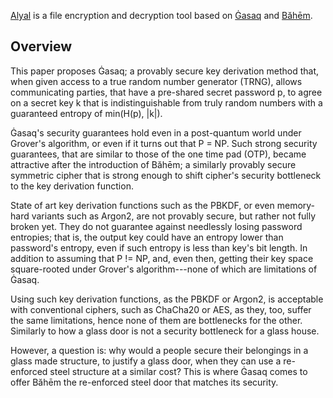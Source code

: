 [Alyal](https://codeberg.org/rajululkahf/alyal) is a file encryption and
decryption tool based on [Ġasaq](https://codeberg.org/rajululkahf/ghasaq)
and [Băhēm](https://codeberg.org/rajululkahf/baheem).

## Overview

This paper proposes Ġasaq; a provably secure key derivation method that,
when given access to a true random number generator (TRNG), allows
communicating parties, that have a pre-shared secret password p, to agree
on a secret key k that is indistinguishable from truly random numbers with
a guaranteed entropy of min(H(p), |k|).

Ġasaq's security guarantees hold even in a post-quantum world under
Grover's algorithm, or even if it turns out that P = NP. Such strong
security guarantees, that are similar to those of the one time pad (OTP),
became attractive after the introduction of Băhēm; a similarly provably
secure symmetric cipher that is strong enough to shift cipher's security
bottleneck to the key derivation function.

State of art key derivation functions such as the PBKDF, or even
memory-hard variants such as Argon2, are not provably secure, but rather
not fully broken yet.  They do not guarantee against needlessly losing
password entropies; that is, the output key could have an entropy lower
than password's entropy, even if such entropy is less than key's bit
length. In addition to assuming that P != NP, and, even then, getting their
key space square-rooted under Grover's algorithm---none of which are
limitations of Ġasaq.

Using such key derivation functions, as the PBKDF or Argon2, is acceptable
with conventional ciphers, such as ChaCha20 or AES, as they, too, suffer
the same limitations, hence none of them are bottlenecks for the other.
Similarly to how a glass door is not a security bottleneck for a glass
house.

However, a question is:  why would a people secure their belongings in a
glass made structure, to justify a glass door, when they can use a
re-enforced steel structure at a similar cost?  This is where Ġasaq comes
to offer Băhēm the re-enforced steel door that matches its security.
